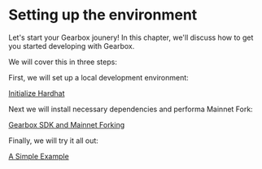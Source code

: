 # Setting up the environment

Let's start your Gearbox jounery! In this chapter, we'll discuss how to get you started developing with Gearbox.

We will cover this in three steps:

First, we will set up a local development environment:

[Initialize Hardhat](./initialize-hardhat)

Next we will install necessary dependencies and performa Mainnet Fork:

[Gearbox SDK and Mainnet Forking](./gearbox-sdk)

Finally, we will try it all out:

[A Simple Example](./a-simple-example)
